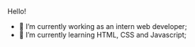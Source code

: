 Hello!

- 🔭 I’m currently working as an intern web developer;
- 🌱 I’m currently learning HTML, CSS and Javascript;


